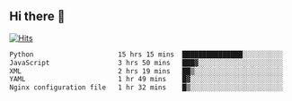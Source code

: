 ## Hi there 👋

<!--
**alihaqberdi/alihaqberdi** is a ✨ _special_ ✨ repository because its `README.md` (this file) appears on your GitHub profile.

Here are some ideas to get you started:

- 🔭 I’m currently working on ...
- 🌱 I’m currently learning ...
- 👯 I’m looking to collaborate on ...
- 🤔 I’m looking for help with ...
- 💬 Ask me about ...
- 📫 How to reach me: ...
- 😄 Pronouns: ...
- ⚡ Fun fact: ...
-->

[![Hits](https://hits.sh/github.com/alihaqberdi.svg)](https://hits.sh/github.com/alihaqberdi/)

<!--START_SECTION:waka-->

```txt
Python                     15 hrs 15 mins  ███████████████░░░░░░░░░░   59.34 %
JavaScript                 3 hrs 50 mins   ███▓░░░░░░░░░░░░░░░░░░░░░   14.94 %
XML                        2 hrs 19 mins   ██▒░░░░░░░░░░░░░░░░░░░░░░   09.02 %
YAML                       1 hr 49 mins    █▓░░░░░░░░░░░░░░░░░░░░░░░   07.07 %
Nginx configuration file   1 hr 32 mins    █▒░░░░░░░░░░░░░░░░░░░░░░░   05.97 %
```

<!--END_SECTION:waka-->
